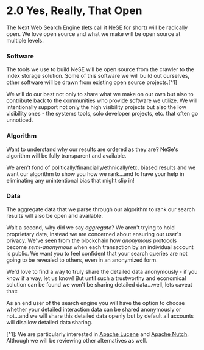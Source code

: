 # 2.0 Yes, Really, That Open

The Next Web Search Engine \(lets call it NeSE for short\) will be radically open. We love open source and what we make will be open source at multiple levels.

### Software

The tools we use to build NeSE will be open source from the crawler to the index storage solution. Some of this software we will build out ourselves, other software will be drawn from existing open source projects.\[^1\]

We will do our best not only to share what we make on our own but also to contribute back to the communities who provide software we utilize. We will intentionally support not only the high visibility projects but also the low visibility ones - the systems tools, solo developer projects, etc. that often go unnoticed.

### Algorithm

Want to understand why our results are ordered as they are? NeSe's algorithm will be fully transparent and available.

We aren't fond of politically/financially/ethnically/etc. biased results and we want our algorithm to show you how we rank...and to have your help in eliminating any unintentional bias that might slip in!

### Data

The aggregate data that we parse through our algorithm to rank our search results will also be open and available.

Wait a second, why did we say _aggregate_? We aren't trying to hold proprietary data, instead we are concerned about ensuring our user's privacy. We've [seen](https://www.quora.com/How-can-I-trace-a-Bitcoin-wallet-owner-using-their-wallet-address) from the blockchain how _anonymous_ protocols become _semi-anonymous_ when each transaction by an individual account is public. We want you to feel confident that your search queries are not going to be revealed to others, even in an anonymized form.

We'd love to find a way to truly share the detailed data anonymously - if you know if a way, let us know! But until such a trustworthy and economical solution can be found we won't be sharing detailed data...well, lets caveat that:

As an end user of the search engine you will have the option to choose whether your detailed interaction data can be shared anonymously or not...and we will share this detailed data openly but by default all accounts will disallow detailed data sharing.

\[^1\]: We are particularly interested in [Apache Lucene](http://lucene.apache.org/) and [Apache Nutch](http://nutch.apache.org/). Although we will be reviewing other alternatives as well.

